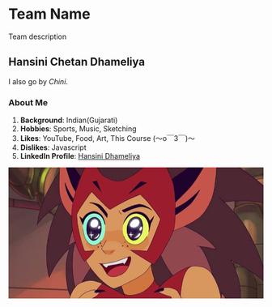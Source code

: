 # Team Name
Team description

## Hansini Chetan Dhameliya
I also go by *Chini*.

### About Me
1. **Background**: Indian(Gujarati)
2. **Hobbies**: Sports, Music, Sketching
3. **Likes**: YouTube, Food, Art, This Course (～o￣3￣)～
4. **Dislikes**: Javascript
5. **LinkedIn Profile**: [Hansini Dhameliya](http://www.linkedin.com/in/hansini-dhameliya-a01282265)

![Catra from She-Ra](/images/catra.jpg)